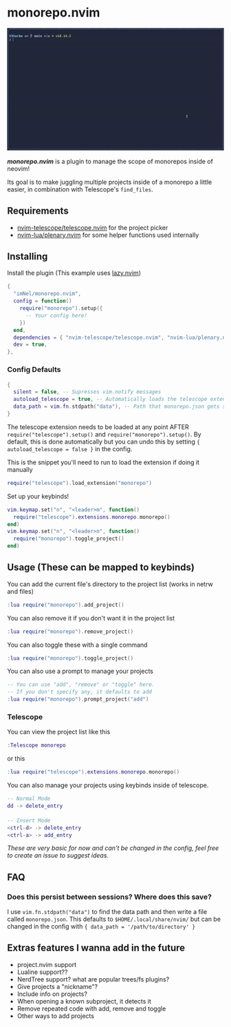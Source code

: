 # monorepo.nvim
![monorepo.nvim demo video. Shows opening a new monorepo and changing scopes using the plugin](demo.gif)

***monorepo.nvim*** is a plugin to manage the scope of monorepos inside of neovim! 

Its goal is to make juggling multiple projects inside of a monorepo a little easier, in combination with Telescope's `find_files`.

## Requirements
- [nvim-telescope/telescope.nvim](https://github.com/nvim-telescope/telescope.nvim) for the project picker
- [nvim-lua/plenary.nvim](https://github.com/nvim-lua/plenary.nvim) for some helper functions used internally

## Installing

Install the plugin (This example uses [lazy.nvim](https://github.com/folke/lazy.nvim))
```lua
{
  "imNel/monorepo.nvim",
  config = function()
    require("monorepo").setup({
      -- Your config here!
    })
  end,
  dependencies = { "nvim-telescope/telescope.nvim", "nvim-lua/plenary.nvim"},
  dev = true,
},
```

### Config Defaults
```lua
{
  silent = false, -- Supresses vim.notify messages
  autoload_telescope = true, -- Automatically loads the telescope extension at setup
  data_path = vim.fn.stdpath("data"), -- Path that monorepo.json gets saved to
}
```

The telescope extension needs to be loaded at any point AFTER `require("telescope").setup()` and `require("monorepo").setup()`.
By default, this is done automatically but you can undo this by setting `{ autoload_telescope = false }` in the config.

This is the snippet you'll need to run to load the extension if doing it manually
```lua
require("telescope").load_extension("monorepo")
```

Set up your keybinds! 
```lua
vim.keymap.set("n", "<leader>m", function()
  require("telescope").extensions.monorepo.monorepo()
end)
vim.keymap.set("n", "<leader>n", function()
  require("monorepo").toggle_project()
end)
```

## Usage (These can be mapped to keybinds)

You can add the current file's directory to the project list (works in netrw and files)
```lua
:lua require("monorepo").add_project()
```

You can also remove it if you don't want it in the project list
```lua
:lua require("monorepo").remove_project()
```

You can also toggle these with a single command
```lua
:lua require("monorepo").toggle_project()
```

You can also use a prompt to manage your projects
```lua
-- You can use "add", "remove" or "toggle" here.
-- If you don't specify any, it defaults to add
:lua require("monorepo").prompt_project("add")
```

### Telescope
You can view the project list like this
```lua
:Telescope monorepo
```
or this
```lua
:lua require("telescope").extensions.monorepo.monorepo()
```

You can also manage your projects using keybinds inside of telescope.
```lua
-- Normal Mode
dd -> delete_entry

-- Insert Mode
<ctrl-d> -> delete_entry
<ctrl-a> -> add_entry
```
*These are very basic for now and can't be changed in the config, feel free to create an issue to suggest ideas.*

## FAQ
### Does this persist between sessions? Where does this save?
I use `vim.fn.stdpath("data")` to find the data path and then write a file called `monorepo.json`.
This defaults to `$HOME/.local/share/nvim/` but can be changed in the config with `{ data_path = '/path/to/directory' }`

## Extras features I wanna add in the future
- project.nvim support
- Lualine support??
- NerdTree support? what are popular trees/fs plugins?
- Give projects a "nickname"?
- Include info on projects?
- When opening a known subproject, it detects it
- Remove repeated code with add, remove and toggle
- Other ways to add projects
